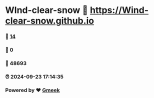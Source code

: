 # WInd-clear-snow :link: https://Wind-clear-snow.github.io 
### :page_facing_up: [14](https://Wind-clear-snow.github.io/tag.html) 
### :speech_balloon: 0 
### :hibiscus: 48693 
### :alarm_clock: 2024-09-23 17:14:35 
### Powered by :heart: [Gmeek](https://github.com/Meekdai/Gmeek)
